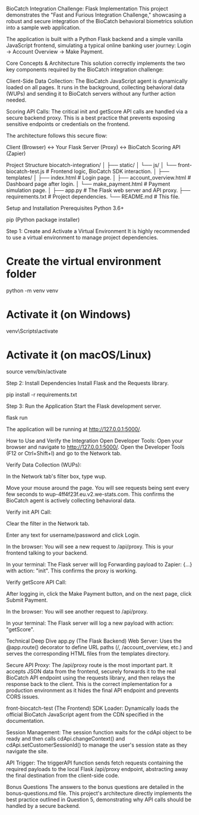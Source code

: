 BioCatch Integration Challenge: Flask Implementation
This project demonstrates the "Fast and Furious Integration Challenge," showcasing a robust and secure integration of the BioCatch behavioral biometrics solution into a sample web application.

The application is built with a Python Flask backend and a simple vanilla JavaScript frontend, simulating a typical online banking user journey: Login -> Account Overview -> Make Payment.

Core Concepts & Architecture
This solution correctly implements the two key components required by the BioCatch integration challenge:

Client-Side Data Collection: The BioCatch JavaScript agent is dynamically loaded on all pages. It runs in the background, collecting behavioral data (WUPs) and sending it to BioCatch servers without any further action needed.

Scoring API Calls: The critical init and getScore API calls are handled via a secure backend proxy. This is a best practice that prevents exposing sensitive endpoints or credentials on the frontend.

The architecture follows this secure flow:

Client (Browser) ↔ Your Flask Server (Proxy) ↔ BioCatch Scoring API (Zapier)

Project Structure
biocatch-integration/
│
├── static/
│   └── js/
│       └── front-biocatch-test.js       # Frontend logic, BioCatch SDK interaction.
│
├── templates/
│   ├── index.html            # Login page.
│   ├── account_overview.html # Dashboard page after login.
│   └── make_payment.html     # Payment simulation page.
│
├── app.py                    # The Flask web server and API proxy.
├── requirements.txt          # Project dependencies.
└── README.md                 # This file.

Setup and Installation
Prerequisites
Python 3.6+

pip (Python package installer)

Step 1: Create and Activate a Virtual Environment
It is highly recommended to use a virtual environment to manage project dependencies.

# Create the virtual environment folder
python -m venv venv

# Activate it (on Windows)
venv\Scripts\activate

# Activate it (on macOS/Linux)
source venv/bin/activate

Step 2: Install Dependencies
Install Flask and the Requests library.

pip install -r requirements.txt

Step 3: Run the Application
Start the Flask development server.

flask run

The application will be running at http://127.0.0.1:5000/.

How to Use and Verify the Integration
Open Developer Tools: Open your browser and navigate to http://127.0.0.1:5000/. Open the Developer Tools (F12 or Ctrl+Shift+I) and go to the Network tab.

Verify Data Collection (WUPs):

In the Network tab's filter box, type wup.

Move your mouse around the page. You will see requests being sent every few seconds to wup-4ff4f23f.eu.v2.we-stats.com. This confirms the BioCatch agent is actively collecting behavioral data.

Verify init API Call:

Clear the filter in the Network tab.

Enter any text for username/password and click Login.

In the browser: You will see a new request to /api/proxy. This is your frontend talking to your backend.

In your terminal: The Flask server will log Forwarding payload to Zapier: {...} with action: "init". This confirms the proxy is working.

Verify getScore API Call:

After logging in, click the Make Payment button, and on the next page, click Submit Payment.

In the browser: You will see another request to /api/proxy.

In your terminal: The Flask server will log a new payload with action: "getScore".

Technical Deep Dive
app.py (The Flask Backend)
Web Server: Uses the @app.route() decorator to define URL paths (/, /account_overview, etc.) and serves the corresponding HTML files from the templates directory.

Secure API Proxy: The /api/proxy route is the most important part. It accepts JSON data from the frontend, securely forwards it to the real BioCatch API endpoint using the requests library, and then relays the response back to the client. This is the correct implementation for a production environment as it hides the final API endpoint and prevents CORS issues.

front-biocatch-test (The Frontend)
SDK Loader: Dynamically loads the official BioCatch JavaScript agent from the CDN specified in the documentation.

Session Management: The session function waits for the cdApi object to be ready and then calls cdApi.changeContext() and cdApi.setCustomerSessionId() to manage the user's session state as they navigate the site.

API Trigger: The triggerAPI function sends fetch requests containing the required payloads to the local Flask /api/proxy endpoint, abstracting away the final destination from the client-side code.

Bonus Questions
The answers to the bonus questions are detailed in the bonus-questions.md file. This project's architecture directly implements the best practice outlined in Question 5, demonstrating why API calls should be handled by a secure backend.
